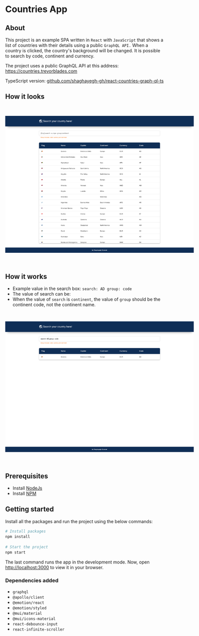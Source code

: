# Countries App

## About

This project is an example SPA written in `React` with `JavaScript` that shows a list of countries with their details using a public `GraphQL API.` When a country is clicked, the country's background will be changed. It is possible to search by code, continent and currency.

The project uses a  public GraphQL API at this address: https://countries.trevorblades.com

TypeScript version: [github.com/shaghayegh-gh/react-countries-graph-ql-ts](https://github.com/shaghayegh-gh/react-countries-graph-ql-ts)


## How it looks
<br/>
<p align='center'>
<img src='./docs/images/countries.png' alt="All countries list" style="max-width:600px">
</p>
<br/>

## How it works
- Example value in the search box: `search: AD group: code`
- The value of search can be:
- When the value of `search` is `continent`, the value of `group` should be the continent code, not the continent name.

<br/>
<p align='center'>
<img src='./docs/images/country-search.png' alt="search country" style="max-width:600px">
</p>
<br/>

## Prerequisites
- Install [NodeJs](https://nodejs.org/en/download/)
- Install [NPM](https://docs.npmjs.com/downloading-and-installing-node-js-and-npm)

## Getting started
Install all the packages and run the project using the below commands:

```bash
# Install packages
npm install

# Start the project
npm start
```

The last command runs the app in the development mode. Now, open [http://localhost:3000](http://localhost:3000) to view it in your browser.

### Dependencies added
- `graphql`
- `@apollo/client`
- `@emotion/react`
- `@emotion/styled`
- `@mui/material`
- `@mui/icons-material`
- `react-debounce-input`
- `react-infinite-scroller`
